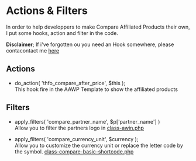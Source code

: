 # Actions & Filters
In order to help developpers to make Compare Affiliated Products their
own, I put some hooks, action and filter in the code.  

**Disclaimer**; If i've forgotten ou you need an Hook somewhere, please
contacontact me [here](https://www.thivinfo.com/soumettre-un-ticket/)

## Actions
- do_action( 'thfo_compare_after_price', $this );  
  This hook fire in the AAWP Template to show the affiliated products

## Filters
- apply_filters( 'compare_partner_name', $p['partner_name'] )  
Allow you to filter the partners logo in
[class-awin.php](../classes/class-awin.php#L236)

- apply_filters( 'compare_currency_unit', $currency );  
Allow you to customize the currency unit or replace the letter code by
the symbol.
[class-compare-basic-shortcode.php](../shortcode/class-compare-basic-shortcode.php#L26)

